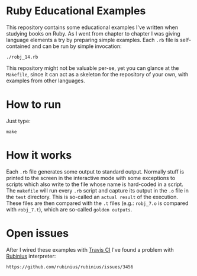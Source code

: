 # Ruby Educational Examples

This repository contains some educational examples I've written when
studying books on Ruby. As I went from chapter to chapter I was giving
language elements a try by preparing simple examples. Each `.rb` file is
self-contained and can be run by simple invocation:

	./robj_14.rb

This repository might not be valuable per-se, yet you can glance at the
`Makefile`, since it can act as a skeleton for the repository of your own,
with examples from other languages.

# How to run

Just type:

	make

# How it works

Each `.rb` file generates some output to standard output. Normally stuff is
printed to the screen in the interactive mode with some exceptions to
scripts which also write to the file whose name is hard-coded in a script.
The `makefile` will run every `.rb` script and capture its output in the
`.o` file in the `test` directory. This is so-called an `actual result` of
the execution. These files are then compared with the `.t` files (e.g.:
`robj_7.o` is compared with `robj_7.t`), which are so-called `golden outputs`.

# Open issues

After I wired these examples with [Travis CI](http://www.travis-ci.org) I've
found a problem with [Rubinius](https://github.com/rubinius/rubinius/)
interpreter:

	https://github.com/rubinius/rubinius/issues/3456
